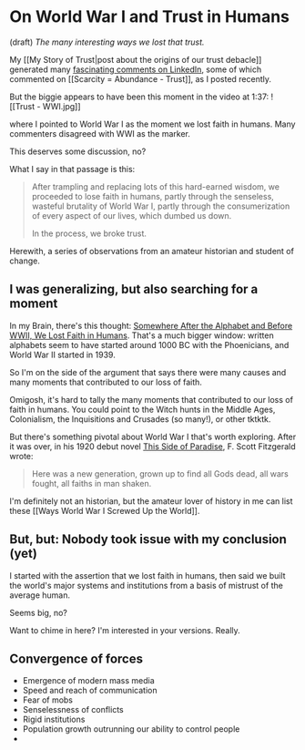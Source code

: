 # On World War I and Trust in Humans
(draft) 
*The many interesting ways we lost that trust.* 

My [[My Story of Trust|post about the origins of our trust debacle]] generated many [fascinating comments on LinkedIn](https://www.linkedin.com/pulse/my-story-trust-jerry-michalski-gzvoc/), some of which commented on [[Scarcity = Abundance - Trust]], as I posted recently. 

But the biggie appears to have been this moment in the video at 1:37:
![[Trust - WWI.jpg]]

where I pointed to World War I as the moment we lost faith in humans. Many commenters disagreed with WWI as the marker. 

This deserves some discussion, no? 

What I say in that passage is this: 

> After trampling and replacing lots of this hard-earned wisdom, we proceeded to lose faith in humans, partly through the senseless, wasteful brutality of World War I, partly through the consumerization of every aspect of our lives, which dumbed us down.
> 
> In the process, we broke trust. 

Herewith, a series of observations from an amateur historian and student of change. 
## I was generalizing, but also searching for a moment 

In my Brain, there's this thought: [Somewhere After the Alphabet and Before WWII, We Lost Faith in Humans](https://bra.in/4jQZQE). That's a much bigger window: written alphabets seem to have started around 1000 BC with the Phoenicians, and World War II started in 1939. 

So I'm on the side of the argument that says there were many causes and many moments that contributed to our loss of faith. 

Omigosh, it's hard to tally the many moments that contributed to our loss of faith in humans. You could point to the Witch hunts in the Middle Ages, Colonialism, the Inquisitions and Crusades (so many!), or other tktktk. 

But there's something pivotal about World War I that's worth exploring. After it was over, in his 1920 debut novel [This Side of Paradise](https://www.amazon.com/This-side-paradise-Scott-Fitzgerald-ebook-dp-B01MTFL4PS/dp/B01MTFL4PS/jerrymichalskisr), F. Scott Fitzgerald wrote: 

> Here was a new generation, grown up to find all Gods dead, all wars fought, all faiths in man shaken.

I'm definitely not an historian, but the amateur lover of history in me can list these [[Ways World War I Screwed Up the World]]. 
## But, but: Nobody took issue with my conclusion (yet) 

I started with the assertion that we lost faith in humans, then said we built the world's major systems and institutions from a basis of mistrust of the average human. 

Seems big, no? 

Want to chime in here? 
I'm interested in your versions. Really. 
## Convergence of forces 

- Emergence of modern mass media 
- Speed and reach of communication 
- Fear of mobs 
- Senselessness of conflicts 
- Rigid institutions 
- Population growth outrunning our ability to control people 
- 